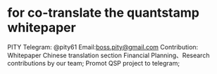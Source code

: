 # for co-translate the quantstamp whitepaper


PITY
Telegram: @pity61
Email:boss.pity@gmail.com
Contribution:
Whitepaper Chinese translation section
Financial Planning、Research contributions by our team;
Promot QSP project to telegram;
